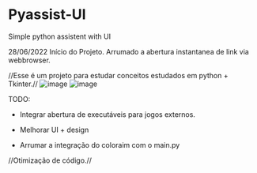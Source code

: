 # Pyassist-UI

Simple python assistent with UI

28/06/2022 Início do Projeto.
Arrumado a abertura instantanea de link via webbrowser.

//Esse é um projeto para estudar conceitos estudados em python + Tkinter.//
![image](https://user-images.githubusercontent.com/67298422/176273968-b2872b94-259b-415a-bd6d-4f620832f084.png)
![image](https://user-images.githubusercontent.com/67298422/176274030-0b1bfba3-f392-4784-a316-4bbf471fe13d.png)


TODO: 

- Integrar abertura de executáveis para jogos externos.

- Melhorar UI + design
- Arrumar a integração do coloraim com o main.py

//Otimização de código.//
